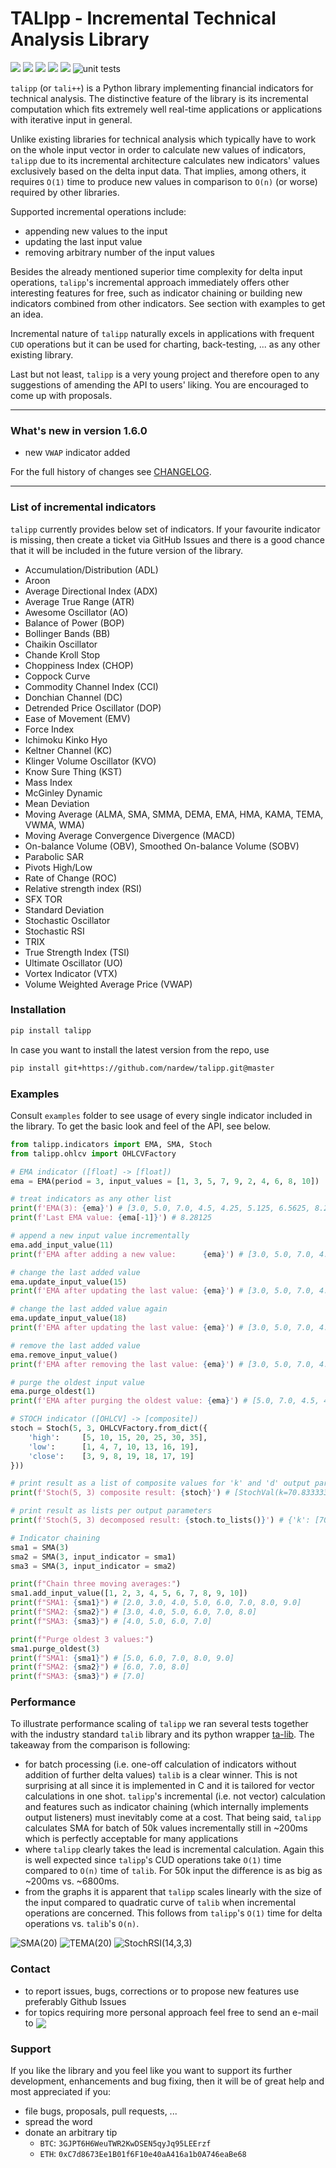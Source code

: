 # TALIpp - Incremental Technical Analysis Library

![](https://img.shields.io/badge/python-3.6-blue.svg) ![](https://img.shields.io/badge/python-3.7-blue.svg) ![](https://img.shields.io/badge/python-3.8-blue.svg) ![](https://img.shields.io/badge/python-3.9-blue.svg) ![](https://img.shields.io/badge/pypy-3-blue.svg) ![unit tests](https://github.com/nardew/talipp/workflows/unit%20tests/badge.svg)

`talipp` (or `tali++`) is a Python library implementing financial indicators for technical analysis. The distinctive feature of the library is its incremental computation which fits extremely well real-time applications or applications with iterative input in general.  

Unlike existing libraries for technical analysis which typically have to work on the whole input vector in order to calculate new values of indicators, `talipp` due to its incremental architecture calculates new indicators' values exclusively based on the delta input data. That implies, among others, it requires `O(1)` time to produce new values in comparison to `O(n)` (or worse) required by other libraries.

Supported incremental operations include:

- appending new values to the input
- updating the last input value
- removing arbitrary number of the input values

Besides the already mentioned superior time complexity for delta input operations, `talipp`'s incremental approach immediately offers other interesting features for free, such as indicator chaining or building new indicators combined from other indicators. See section with examples to get an idea.

Incremental nature of `talipp` naturally excels in applications with frequent `CUD` operations but it can be used for charting, back-testing, ... as any other existing library.

Last but not least, `talipp` is a very young project and therefore open to any suggestions of amending the API to users' liking. You are encouraged to come up with proposals.

---

### What's new in version 1.6.0

- new `VWAP` indicator added

For the full history of changes see [CHANGELOG](https://github.com/nardew/talipp/blob/master/CHANGELOG.md).

---

### List of incremental indicators

`talipp` currently provides below set of indicators. If your favourite indicator is missing, then create a ticket via GitHub Issues and there is a good chance that it will be included in the future version of the library.

- Accumulation/Distribution (ADL)
- Aroon
- Average Directional Index (ADX)
- Average True Range (ATR)
- Awesome Oscillator (AO)
- Balance of Power (BOP)
- Bollinger Bands (BB)
- Chaikin Oscillator
- Chande Kroll Stop
- Choppiness Index (CHOP)
- Coppock Curve
- Commodity Channel Index (CCI)
- Donchian Channel (DC)
- Detrended Price Oscillator (DOP)
- Ease of Movement (EMV)
- Force Index
- Ichimoku Kinko Hyo
- Keltner Channel (KC)
- Klinger Volume Oscillator (KVO)
- Know Sure Thing (KST)
- Mass Index
- McGinley Dynamic
- Mean Deviation
- Moving Average (ALMA, SMA, SMMA, DEMA, EMA, HMA, KAMA, TEMA, VWMA, WMA)
- Moving Average Convergence Divergence (MACD)
- On-balance Volume (OBV), Smoothed On-balance Volume (SOBV)
- Parabolic SAR
- Pivots High/Low
- Rate of Change (ROC)
- Relative strength index (RSI)
- SFX TOR
- Standard Deviation
- Stochastic Oscillator
- Stochastic RSI
- TRIX
- True Strength Index (TSI)
- Ultimate Oscillator (UO)
- Vortex Indicator (VTX)
- Volume Weighted Average Price (VWAP)

### Installation
```bash
pip install talipp
```
In case you want to install the latest version from the repo, use
```bash
pip install git+https://github.com/nardew/talipp.git@master
```

### Examples

Consult `examples` folder to see usage of every single indicator included in the library. To get the basic look and feel of the API, see below. 

```python
from talipp.indicators import EMA, SMA, Stoch
from talipp.ohlcv import OHLCVFactory

# EMA indicator ([float] -> [float])
ema = EMA(period = 3, input_values = [1, 3, 5, 7, 9, 2, 4, 6, 8, 10])

# treat indicators as any other list
print(f'EMA(3): {ema}') # [3.0, 5.0, 7.0, 4.5, 4.25, 5.125, 6.5625, 8.28125]
print(f'Last EMA value: {ema[-1]}') # 8.28125

# append a new input value incrementally
ema.add_input_value(11)
print(f'EMA after adding a new value:      {ema}') # [3.0, 5.0, 7.0, 4.5, 4.25, 5.125, 6.5625, 8.28125, 9.640625]

# change the last added value
ema.update_input_value(15)
print(f'EMA after updating the last value: {ema}') # [3.0, 5.0, 7.0, 4.5, 4.25, 5.125, 6.5625, 8.28125, 11.640625]

# change the last added value again
ema.update_input_value(18)
print(f'EMA after updating the last value: {ema}') # [3.0, 5.0, 7.0, 4.5, 4.25, 5.125, 6.5625, 8.28125, 13.140625]

# remove the last added value
ema.remove_input_value()
print(f'EMA after removing the last value: {ema}') # [3.0, 5.0, 7.0, 4.5, 4.25, 5.125, 6.5625, 8.28125]

# purge the oldest input value
ema.purge_oldest(1)
print(f'EMA after purging the oldest value: {ema}') # [5.0, 7.0, 4.5, 4.25, 5.125, 6.5625, 8.28125]

# STOCH indicator ([OHLCV] -> [composite])
stoch = Stoch(5, 3, OHLCVFactory.from_dict({
    'high':     [5, 10, 15, 20, 25, 30, 35],
    'low':      [1, 4, 7, 10, 13, 16, 19],
    'close':    [3, 9, 8, 19, 18, 17, 19]
}))

# print result as a list of composite values for 'k' and 'd' output parameters
print(f'Stoch(5, 3) composite result: {stoch}') # [StochVal(k=70.83333333333333, d=None), StochVal(k=50.0, d=None), StochVal(k=42.857142857142854, d=54.563492063492056)]

# print result as lists per output parameters
print(f'Stoch(5, 3) decomposed result: {stoch.to_lists()}') # {'k': [70.83333333333333, 50.0, 42.857142857142854], 'd': [None, None, 54.563492063492056]} 

# Indicator chaining
sma1 = SMA(3)
sma2 = SMA(3, input_indicator = sma1)
sma3 = SMA(3, input_indicator = sma2)

print(f"Chain three moving averages:")
sma1.add_input_value([1, 2, 3, 4, 5, 6, 7, 8, 9, 10])
print(f"SMA1: {sma1}") # [2.0, 3.0, 4.0, 5.0, 6.0, 7.0, 8.0, 9.0]
print(f"SMA2: {sma2}") # [3.0, 4.0, 5.0, 6.0, 7.0, 8.0]
print(f"SMA3: {sma3}") # [4.0, 5.0, 6.0, 7.0]

print(f"Purge oldest 3 values:")
sma1.purge_oldest(3)
print(f"SMA1: {sma1}") # [5.0, 6.0, 7.0, 8.0, 9.0]
print(f"SMA2: {sma2}") # [6.0, 7.0, 8.0]
print(f"SMA3: {sma3}") # [7.0]
```

### Performance

To illustrate performance scaling of `talipp` we ran several tests together with the industry standard `talib` library and its python wrapper [ta-lib](https://github.com/mrjbq7/ta-lib). The takeaway from the comparison is following:

- for batch processing (i.e. one-off calculation of indicators without addition of further delta values) `talib` is a clear winner. This is not surprising at all since it is implemented in C and it is tailored for vector calculations in one shot. `talipp`'s incremental (i.e. not vector) calculation and features such as indicator chaining (which internally implements output listeners) must inevitably come at a cost. That being said, `talipp` calculates SMA for batch of 50k values incrementally still in ~200ms which is perfectly acceptable for many applications
- where `talipp` clearly takes the lead is  incremental calculation. Again this is well expected since `talipp`'s CUD operations take `O(1)` time compared to `O(n)` time of `talib`. For 50k input the difference is as big as ~200ms vs. ~6800ms.
- from the graphs it is apparent that `talipp` scales linearly with the size of the input compared to quadratic curve of `talib` when incremental operations are concerned. This follows from `talipp`'s `O(1)` time for delta operations vs. `talib`'s `O(n)`.

![SMA(20)](https://raw.githubusercontent.com/nardew/talipp/master/images/SMA_20.svg)
![TEMA(20)](https://raw.githubusercontent.com/nardew/talipp/master/images/TEMA_20.svg)
![StochRSI(14,3,3)](https://raw.githubusercontent.com/nardew/talipp/master/images/StochRSI_14_3_3.svg)

### Contact

- to report issues, bugs, corrections or to propose new features use preferably Github Issues
- for topics requiring more personal approach feel free to send an e-mail to <img src="http://safemail.justlikeed.net/e/581536c5ad7cf046df49d5e52452cb20.png" border="0" align="absbottom">

### Support

If you like the library and you feel like you want to support its further development, enhancements and bug fixing, then it will be of great help and most appreciated if you:
- file bugs, proposals, pull requests, ...
- spread the word
- donate an arbitrary tip
  * `BTC`: `3GJPT6H6WeuTWR2KwDSEN5qyJq95LEErzf`
  * `ETH`: `0xC7d8673Ee1B01f6F10e40aA416a1b0A746eaBe68`
